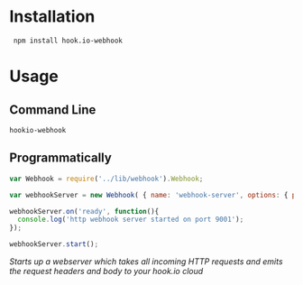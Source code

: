# Installation

     npm install hook.io-webhook

# Usage

## Command Line

    hookio-webhook
    
## Programmatically

```javascript
var Webhook = require('../lib/webhook').Webhook;

var webhookServer = new Webhook( { name: 'webhook-server', options: { port: 9001 } });

webhookServer.on('ready', function(){
  console.log('http webhook server started on port 9001');
});

webhookServer.start();
```

*Starts up a webserver which takes all incoming HTTP requests and emits the request headers and body to your hook.io cloud*